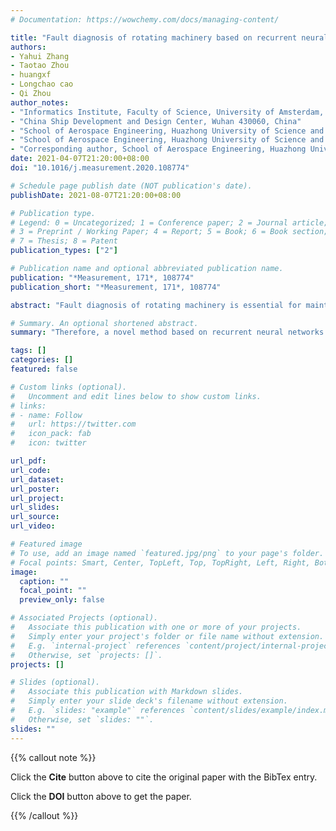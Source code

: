 ```yaml
---
# Documentation: https://wowchemy.com/docs/managing-content/

title: "Fault diagnosis of rotating machinery based on recurrent neural networks"
authors:
- Yahui Zhang
- Taotao Zhou
- huangxf
- Longchao cao
- Qi Zhou
author_notes:
- "Informatics Institute, Faculty of Science, University of Amsterdam, Science Park 906, Amsterdam, Netherland"
- "China Ship Development and Design Center, Wuhan 430060, China"
- "School of Aerospace Engineering, Huazhong University of Science and Technology, Wuhan 430074, China"
- "School of Aerospace Engineering, Huazhong University of Science and Technology, Wuhan 430074, China"
- "Corresponding author, School of Aerospace Engineering, Huazhong University of Science and Technology, Wuhan 430074, China"
date: 2021-04-07T21:20:00+08:00
doi: "10.1016/j.measurement.2020.108774"

# Schedule page publish date (NOT publication's date).
publishDate: 2021-08-07T21:20:00+08:00

# Publication type.
# Legend: 0 = Uncategorized; 1 = Conference paper; 2 = Journal article;
# 3 = Preprint / Working Paper; 4 = Report; 5 = Book; 6 = Book section;
# 7 = Thesis; 8 = Patent
publication_types: ["2"]

# Publication name and optional abbreviated publication name.
publication: "*Measurement, 171*, 108774"
publication_short: "*Measurement, 171*, 108774"

abstract: "Fault diagnosis of rotating machinery is essential for maintaining system performance and ensuring the operation safety. Deep learning (DL) has been recently developed rapidly and achieved remarkable results in fault diagnosis. However, the temporal information from time-series signals is ignored by convolutional neural networks (CNNs) based methods. Besides, the robustness against the noise is essential to methods for fault diagnosis. Therefore, a novel method based on recurrent neural networks (RNNs) is proposed to identify fault types in rotating machinery in this paper. One-dimensional time-series vibration signals are first converted into two-dimensional images. Then, Gated Recurrent Unit (GRU) is introduced to exploit temporal information of time-series data and learn representative features from constructed images. A multilayer perceptron (MLP) is finally employed to implement fault recognition. Experimental results show that the proposed method achieves the best performance on two public datasets compared with existing work and exhibits the robustness against the noise."

# Summary. An optional shortened abstract.
summary: "Therefore, a novel method based on recurrent neural networks (RNNs) is proposed to identify fault types in rotating machinery in this paper."

tags: []
categories: []
featured: false

# Custom links (optional).
#   Uncomment and edit lines below to show custom links.
# links:
# - name: Follow
#   url: https://twitter.com
#   icon_pack: fab
#   icon: twitter

url_pdf:
url_code:
url_dataset:
url_poster:
url_project:
url_slides:
url_source:
url_video:

# Featured image
# To use, add an image named `featured.jpg/png` to your page's folder. 
# Focal points: Smart, Center, TopLeft, Top, TopRight, Left, Right, BottomLeft, Bottom, BottomRight.
image:
  caption: ""
  focal_point: ""
  preview_only: false

# Associated Projects (optional).
#   Associate this publication with one or more of your projects.
#   Simply enter your project's folder or file name without extension.
#   E.g. `internal-project` references `content/project/internal-project/index.md`.
#   Otherwise, set `projects: []`.
projects: []

# Slides (optional).
#   Associate this publication with Markdown slides.
#   Simply enter your slide deck's filename without extension.
#   E.g. `slides: "example"` references `content/slides/example/index.md`.
#   Otherwise, set `slides: ""`.
slides: ""
---
```


{{% callout note %}}

Click the **Cite** button above to cite the original paper with the BibTex entry.

Click the **DOI** button above to get the paper.

{{% /callout %}}
